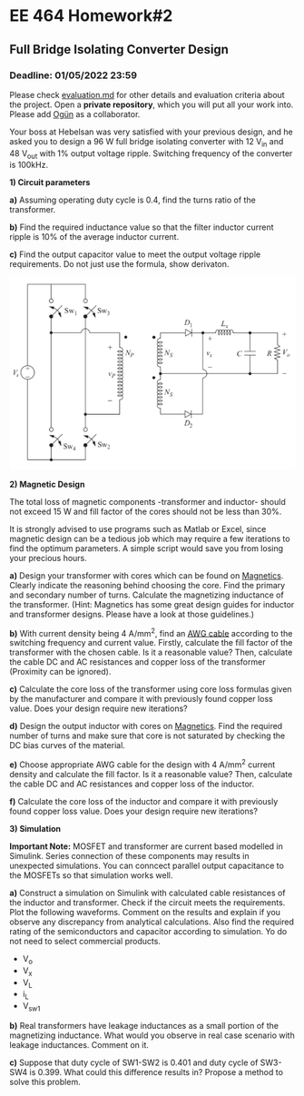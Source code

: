 # EE 464 Homework#2

## Full Bridge Isolating Converter Design

### Deadline: 01/05/2022 23:59

Please check [evaluation.md](evaluation.md) for other details and evaluation criteria about the project. Open a **private repository**, which you will put all your work into. Please add [Ogün](https://github.com/OgunAltun) as a collaborator.

Your boss at Hebelsan was very satisfied with your previous design, and he asked you to design a 96 W full bridge isolating converter with 12 V<sub>in</sub> and 48 V<sub>out</sub> with 1% output voltage ripple. Switching frequency of the converter is 100kHz.

**1) Circuit parameters**<br />

  **a)** Assuming operating duty cycle is 0.4, find the turns ratio of the transformer.

  **b)** Find the required inductance value so that the filter inductor current ripple is 10% of the average inductor current.

  **c)** Find the output capacitor value to meet the output voltage ripple requirements. Do not just use the formula, show derivaton. 

  ![](fullbridge.png)

**2) Magnetic Design**<br />

The total loss of magnetic components -transformer and inductor- should not exceed 15 W and fill factor of the cores should not be less than 30%.

It is strongly advised to use programs such as Matlab or Excel, since magnetic design can be a tedious job which may require a few iterations to find the optimum parameters. A simple script would save you from losing your precious hours.

  **a)** Design your transformer with cores which can be found on [Magnetics](https://www.mag-inc.com/Products/Ferrite-Cores/Ferrite-Shapes). Clearly indicate the reasoning behind choosing the core. Find the primary and secondary number of turns. Calculate the magnetizing inductance of the transformer. (Hint: Magnetics has some great design guides for inductor and transformer designs. Please have a look at those guidelines.)

  **b)** With current density being 4 A/mm<sup>2</sup>, find an [AWG cable](https://www.powerstream.com/Wire_Size.htm) according to the switching frequency and current value. Firstly, calculate the fill factor of the transformer with the chosen cable. Is it a reasonable value? Then, calculate the cable DC and AC resistances and copper loss of the transformer (Proximity can be ignored).  

  **c)** Calculate the core loss of the transformer using core loss formulas given by the manufacturer and compare it with previously found copper loss value. Does your design require new iterations?

  **d)** Design the output inductor with cores on [Magnetics](https://www.mag-inc.com/Products/Powder-Cores/Kool-Mu-Cores). Find the required number of turns and make sure that core is not saturated by checking the DC bias curves of the material.

  **e)** Choose appropriate AWG cable for the design with 4 A/mm<sup>2</sup> current density and calculate the fill factor. Is it a reasonable value? Then, calculate the cable DC and AC resistances and copper loss of the inductor.

  **f)** Calculate the core loss of the inductor and compare it with previously found copper loss value. Does your design require new iterations?

**3) Simulation**<br />

**Important Note:** MOSFET and transformer are current based modelled in Simulink. Series connection of these components may results in unexpected simulations. You can conncect parallel output capacitance to the MOSFETs so that simulation works well.

**a)** Construct a simulation on Simulink with calculated cable resistances of the inductor and transformer. Check if the circuit meets the requirements. Plot the following waveforms. Comment on the results and explain if you observe any discrepancy from analytical calculations. Also find the required rating of the semiconductors and capacitor according to simulation. Yo do not need to select commercial products.

* V<sub>o</sub>
* V<sub>x</sub>
* V<sub>L</sub>
* i<sub>L</sub>
* V<sub>sw1</sub>

**b)** Real transformers have leakage inductances as a small portion of the magnetizing inductance. What would you observe in real case scenario with leakage inductances. Comment on it.

**c)** Suppose that duty cycle of SW1-SW2 is 0.401 and duty cycle of SW3-SW4 is 0.399. What could this difference results in? Propose a method to solve this problem.
